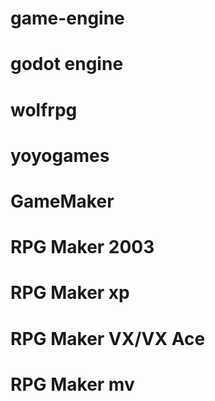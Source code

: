 # game-engine

# godot engine

# wolfrpg

# yoyogames

# GameMaker

# RPG Maker 2003

# RPG Maker xp

# RPG Maker VX/VX Ace

# RPG Maker mv
